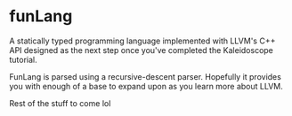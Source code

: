 # funLang
A statically typed programming language implemented with LLVM's C++ API designed as the next step once you've completed the Kaleidoscope tutorial. 

FunLang is parsed using a recursive-descent parser. Hopefully it provides you with enough of a base to expand upon as you learn more about LLVM. 

Rest of the stuff to come lol 
